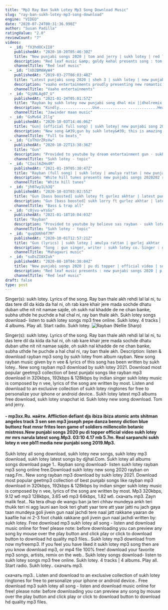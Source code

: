 ```yaml
---
title: "Mp3 Ray Ban Sukh Lotey Mp3 Song Download Music"
slug: "ray-ban-sukh-lotey-mp3-song-download"
engine: "VIDEO"
date: "2020-07-24T00:31:36.990Z"
author: "Susan Padilla"
ratingValue: "2.0"
reviewCount: "7"
videos:
  - _id: "fX3hdOCxII8"
    publishedAt: "2020-10-20T05:46:30Z"
    title: "New punjabi songs 2020 | tom and jerry | sukh lotey | red leaf music | latest punjabi songs"
    description: "Red leaf music &amp; goldy kehal presents song : tom and jerry singer lyrics compose : sukh lotey video design : jassi lotey music : n vee producer : goldy"
    channelTitle: "Red leaf music"
  - _id: "lVD2BMAWyW4"
    publishedAt: "2019-03-27T08:03:48Z"
    title: "Latest punjabi song 2020 | sheh 3 | sukh lotey | new punjabi songs 2020 | sheh |"
    description: "vaaho entertainments proudly presenting new romantic song 2019 sheh 3 by sukh lotey. Music by n vee lyrics is penned by sukh lotey."
    channelTitle: "Vaaho entertainments"
  - _id: "GjUNLAg07_U"
    publishedAt: "2021-01-24T05:01:57Z"
    title: "Rayban by sukh lotey new punjabi song dhol mix ||dholremix new punjabisong rayban #jawindermaanmusic"
    description: "Kindly...............Use............ .............Headphone.......... ➡️ aa giya ji new song like . Share . And comment krke jroor dsiyo ..."
    channelTitle: "Jawinder maan music"
  - _id: "GsMv64_2llg"
    publishedAt: "2020-10-03T14:46:06Z"
    title: "Gun| (official full song) | sukh lotey| new punjabi song 2020"
    description: "New song &#39;gun by sukh lotey&#39; this is amazing song by sukh lotey and gurlej akhtar. Subscribe to become the family of #1ksubs #subscribe"
    channelTitle: "Full to beats_"
  - _id: "CoThUrZRsVw"
    publishedAt: "2020-10-22T13:38:36Z"
    title: "Gun"
    description: "Provided to youtube by dream entertainment gun · sukh lotey · gurlez akhtar gun ℗ single track studios released on: 2020-10-01 producer: sajjan"
    channelTitle: "Sukh lotey - topic"
  - _id: "CIoil6ZHn4M"
    publishedAt: "2021-01-19T05:30:47Z"
    title: "Rayban (full song) | sukh lotey | amulya rattan | new punjabi songs 20202021 | ray ban thalle akh"
    description: "White hill tunes presents new punjabi songs 2020202 rayban by sukh lotey.Lyrics by sukh lotey.Music by n vee.Directed by yug &amp; savio.Produced by"
    channelTitle: "White hill tunes"
  - _id: "jh07wy1Lh3Q"
    publishedAt: "2020-10-03T03:02:55Z"
    title: "Gun [bass boosted] sukh lotey ft gurlez akhtar | latest punjabi songs 2020 | b.A.T.A"
    description: "Gun [bass boosted] sukh lorry ft gurlez akhtar | latest punjabi songs 2020 #gun #sukh #gurlezakhtar ﮩ٨ـﮩﮩ٨ـﮩ٨ـﮩﮩ٨ـﮩ٨ـﮩﮩ٨ـﮩ٨ـﮩﮩ٨ـﮩ٨ـﮩﮩ٨ـﮩ٨ـﮩﮩ٨ـﮩ٨ـﮩﮩ٨ـ ༺么bass"
    channelTitle: "Bass & trap all"
  - _id: "c0jvu-wYsGo"
    publishedAt: "2021-01-18T10:04:03Z"
    title: "Rayban"
    description: "Provided to youtube by believe sas rayban · sukh lotey · n vee · sukh lotey rayban ℗ white hill music released on: 2021-01-19 auto-generated by"
    channelTitle: "Sukh lotey - topic"
  - _id: "quqQU6h6f7M"
    publishedAt: "2020-10-01T12:57:21Z"
    title: "Gun (lyrics) | sukh lotey | amulya rattan | gurlej akhtar | latest punjabi songs 2020"
    description: "Song : gun singer, writer : sukh lotey co. Singer : gurlez akhtar gun lyrics:) ho race car di 150 rakhe aap 18 to tappi ni jo laigi dil jatt da lutt ke tu lagdi ae"
    channelTitle: "Mahagauri music"
  - _id: "suDsZI8XIuk"
    publishedAt: "2020-08-10T04:30:04Z"
    title: "New punjabi songs 2020 | pu di topper | official video | sukh lotey | mr &amp;amp; mrs narula | latest song"
    description: "Red leaf music presents : new punjabi songs 2020 | p u di topper | official video | sukh lotey | mr &amp; mrs narula | red leaf music song : pu di topper singer,"
    channelTitle: "Red leaf music"
draft: false
type: post
---
```


Singer(s): sukh lotey. Lyrics of the song. Ray ban thale akh rehdi lal lal ni, tu das tere dil da kida da hal ni, oh rab kare khair jere mada sochde dhatu duban uthe nit nit namae sajde, oh sukh nal khadde de ne chan banke, subha uthde he puchde a hal chal ni, ray ban thale akh. Sukh lotey songs download- listen to sukh lotey songs mp3 free online. Sukh lotey. 4 tracks | 4 albums. Play all. Start radio. Sukh lotey.
![Rayban (Nellie Sharp)](https://i.ytimg.com/vi/c0jvu-wYsGo/hqdefault.jpg "Rayban (Andrew Myers)")

Singer(s): sukh lotey. Lyrics of the song. Ray ban thale akh rehdi lal lal ni, tu das tere dil da kida da hal ni, oh rab kare khair jere mada sochde dhatu duban uthe nit nit namae sajde, oh sukh nal khadde de ne chan banke, subha uthde he puchde a hal chal ni, ray ban thale akh. Description: listen &amp; download rayban mp3 song by sukh lotey from album rayban. New song rayban music given by n vee &amp; lyrics of this song has been written by sukh lotey.. New song rayban mp3 download by sukh lotey 2021. Download most popular geetmp3 collection of best punjabi songs like rayban mp3 download in 320kbps, 192kbps &amp; 128kbps by indian singer sukh lotey music is composed by n vee, lyrics of the song are written by most. Listen and download to an exclusive collection of sukh lotey ringtones for free to personalize your iphone or android device.. Sukh lotey latest mp3 albums free download, sukh lotey snapchat id. Sukh lotey new song download. Tom and jerry.
<!--inArticleAds-->

<!--galleryOne-->

#### - mp3xx.Ru. найти. Affliction defiant djs ibiza ibiza atomic ants shitman angeles track 3 sen sen mp3 joseph pepe danza benny diction blue buttonz feat mnsr frites leen game of soldiers millencolin botanic mistress.New punjabi songs 2020 pu di topper official video sukh lotey mr mrs narula latest song.Mp3. 03:10 4.17 mb 5.7m. Real sarpanchi sukh lotey n vee pb11 media new punjabi song 2019.Mp3.
<!--inArticleAds-->

<!--galleryTwo-->

Sukh lotey all song download, sukh lotey new songs, sukh lotey mp3 download, sukh lotey latest songs by djjhal.Com. Sukh lotey all albums songs download page 1.. Rayban song download- listen sukh lotey rayban mp3 song online free.Download sukh lotey new song 2020 rayban on raag.Fm.. New song rayban mp3 download by sukh lotey 2021. Download most popular geetmp3 collection of best punjabi songs like rayban mp3 download in 320kbps, 192kbps &amp; 128kbps by indian singer sukh lotey music is composed by n vee, lyrics of the song are written by most. Mp3 320kbps, 9.12 мб mp3 128kbps, 3.65 мб mp3 64kbps, 1.82 мб. скачать mp3. Zayn malik feat.. Na tera dhup de wangu ban ja teri chhav mundeya ankh teri thukk teri ni agg launi aan look teri ghatt yaar tere att yaar jatti nu jach gaya taan mundeya goli jivein gun naal jachdi tere naal jatt rakkane yaaran de kaafile hai ni 2-3 foot chakk rakkane goli jivein gun naal jachdi written by: sukh lotey. Free download mp3 sukh lotey all song - listen and download music online for free! please note: before downloading you can preview any song by mouse over the play button and click play or click to download button to download hd quality mp3 files.. Sukh lotey mp3 download from now myfreemp3. If you feel you have liked it sukh lotey mp3 song then are you know download mp3, or mp4 file 100% free! download your favorite mp3 songs, artists, remix on the web.. Sukh lotey songs download- listen to sukh lotey songs mp3 free online. Sukh lotey. 4 tracks | 4 albums. Play all. Start radio. Sukh lotey.. скачать mp3.
<!--galleryThree-->

скачать mp3.. Listen and download to an exclusive collection of sukh lotey ringtones for free to personalize your iphone or android device.. Free download mp3 sukh lotey all song - listen and download music online for free! please note: before downloading you can preview any song by mouse over the play button and click play or click to download button to download hd quality mp3 files.